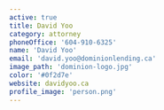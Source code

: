 ```yaml
---
active: true
title: David Yoo
category: attorney
phoneOffice: '604-910-6325'
name: 'David Yoo'
email: 'david.yoo@dominionlending.ca'
image_path: 'dominion-logo.jpg'
color: '#0f2d7e'
website: davidyoo.ca
profile_image: 'person.png'
---
```


